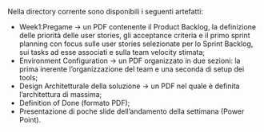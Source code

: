 Nella directory corrente sono disponibili i seguenti artefatti:

- Week1:Pregame → un PDF contenente il Product Backlog, la definizione delle priorità delle user stories, gli acceptance criteria e il primo sprint planning con focus sulle user stories selezionate per lo Sprint Backlog, sui tasks ad esse associati e sulla team velocity stimata;
- Environment Configuration → un PDF organizzato in due sezioni: la prima inerente l’organizzazione del team e una seconda di setup dei tools;
- Design Architetturale della soluzione → un PDF nel quale è definita l’architettura di massima;
- Definition of Done (formato PDF);
- Presentazione di poche slide dell’andamento della settimana (Power Point).
